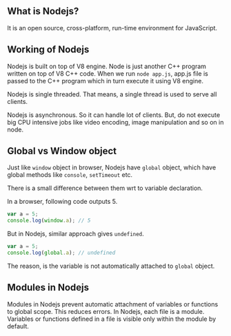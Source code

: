 ## What is Nodejs?

It is an open source, cross-platform, run-time environment for JavaScript.

## Working of Nodejs

Nodejs is built on top of V8 engine. Node is just another C++ program written on top of V8 C++ code. When we run `node app.js`, app.js file is passed to the C++ program which in turn execute it using V8 engine.

Nodejs is single threaded. That means, a single thread is used to serve all clients.

Nodejs is asynchronous. So it can handle lot of clients. But, do not execute big CPU intensive jobs like video encoding, image manipulation and so on in node.

## Global vs Window object
Just like `window` object in browser, Nodejs have `global` object, which have global methods like `console`, `setTimeout` etc.

There is a small difference between them wrt to variable declaration.

In a browser, following code outputs 5.
```javascript
var a = 5;
console.log(window.a); // 5
```
But in Nodejs, similar approach gives `undefined`.
```javascript
var a = 5;
console.log(global.a); // undefined
```
The reason, is the variable is not automatically attached to `global` object.

## Modules in Nodejs
Modules in Nodejs prevent automatic attachment of variables or functions to global scope. This reduces errors. In Nodejs, each file is a module. Variables or functions defined in a file is visible only within the module by default.
